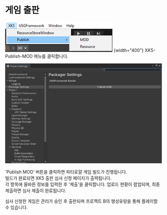 # 게임 출판

![](media/images/Publish-Menu.png) {width="400"}
XK5-Publish-MOD 메뉴를 클릭합니다.

![Publish-MOD-Build.png](./media/images/Publish-MOD-Build.png)

'Publish MOD' 버튼을 클릭하면 파티로얄 게임 빌드가 진행됩니다.  
빌드가 완료되면 XK5 출판 심사 신청 페이지가 출력됩니다.  
각 항목에 올바른 정보를 입력한 후 '제출'을 클릭합니다.
업로드 현황이 팝업되며, 최종 제출하면 심사 제출이 완료됩니다.

심사 신청한 게임은 관리가 승인 후 출판되며 프로젝트 B의 행성유랑을 통해 플레이할 수 있습니다.